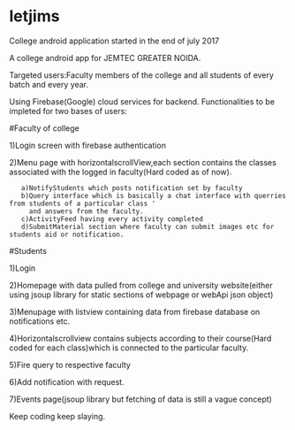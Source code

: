 # letjims
College android application started in the end of july 2017

A college android app for JEMTEC GREATER NOIDA.

Targeted users:Faculty members of the college and all students of every batch and every year.

 Using Firebase(Google) cloud services for backend.
Functionalities to be impleted for two bases of users:

#Faculty of college

1)Login screen with firebase authentication

2)Menu page with horizontalscrollView,each section contains the classes associated with the logged in faculty(Hard coded as of now).
       
       a)NotifyStudents which posts notification set by faculty
       b)Query interface which is basically a chat interface with querries from students of a particular class '
         and answers from the faculty.
       c)ActivityFeed having every activity completed 
       d)SubmitMaterial section where faculty can submit images etc for students aid or notification.
      
#Students

1)Login

2)Homepage with data pulled from college and university website(either using jsoup library for static sections of webpage or
   webApi json object)
 
 3)Menupage with listview containing data from firebase database on notifications etc.
 
 4)Horizontalscrollview contains subjects according to their course(Hard coded for each class)which is connected to the
  particular faculty.
 
 5)Fire query to respective faculty
 
 6)Add notification with request.
 
 7)Events page(jsoup library but fetching of data is still a vague concept)
 
 
 
 Keep coding keep slaying.
      
